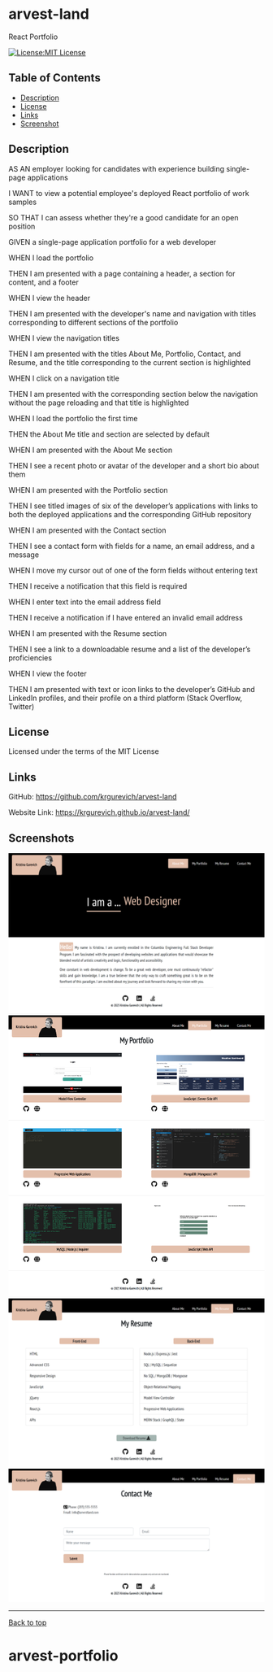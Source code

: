 # arvest-land

React Portfolio

[![License:MIT License](https://img.shields.io/badge/License-MIT-yellow.svg)](https://opensource.org/licenses/MIT)

## Table of Contents

- [Description](#description)
- [License](#license)
- [Links](#links)
- [Screenshot](#screenshots)

## Description

AS AN employer looking for candidates with experience building single-page applications

I WANT to view a potential employee's deployed React portfolio of work samples

SO THAT I can assess whether they're a good candidate for an open position

GIVEN a single-page application portfolio for a web developer

WHEN I load the portfolio

THEN I am presented with a page containing a header, a section for content, and a footer

WHEN I view the header

THEN I am presented with the developer's name and navigation with titles corresponding to different sections of the portfolio

WHEN I view the navigation titles

THEN I am presented with the titles About Me, Portfolio, Contact, and Resume, and the title
corresponding to the current section is highlighted

WHEN I click on a navigation title

THEN I am presented with the corresponding section below the navigation without the page reloading and that title is highlighted

WHEN I load the portfolio the first time

THEN the About Me title and section are selected by default

WHEN I am presented with the About Me section

THEN I see a recent photo or avatar of the developer and a short bio about them

WHEN I am presented with the Portfolio section

THEN I see titled images of six of the developer’s applications with links to both the deployed applications and the corresponding GitHub repository

WHEN I am presented with the Contact section

THEN I see a contact form with fields for a name, an email address, and a message

WHEN I move my cursor out of one of the form fields without entering text

THEN I receive a notification that this field is required

WHEN I enter text into the email address field

THEN I receive a notification if I have entered an invalid email address

WHEN I am presented with the Resume section

THEN I see a link to a downloadable resume and a list of the developer’s proficiencies

WHEN I view the footer

THEN I am presented with text or icon links to the developer’s GitHub and LinkedIn profiles, and their profile on a third platform (Stack Overflow, Twitter)

## License

Licensed under the terms of the MIT License

## Links

GitHub: https://github.com/krgurevich/arvest-land

Website Link: https://krgurevich.github.io/arvest-land/

## Screenshots

![website.screenshot](./src/images/screenshot1.png)
![website.screenshot](./src/images/screenshot2.png)
![website.screenshot](./src/images/screenshot3.png)
![website.screenshot](./src/images/screenshot4.png)

---

[Back to top](#arvest-land)
# arvest-portfolio
